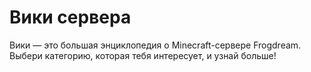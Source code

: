 # Вики сервера
Вики — это большая энциклопедия о Minecraft-сервере Frogdream. Выбери категорию, которая тебя интересует, и узнай больше!
